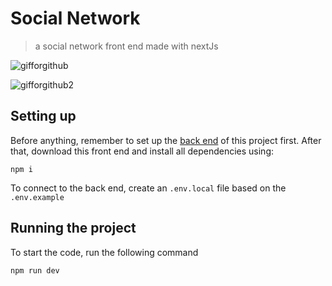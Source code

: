# Social Network

> a social network front end made with nextJs

![gifforgithub](https://github.com/duanzin/social_network-front/assets/115566934/24c74c7a-f40e-4ac3-956e-9d635ca2ff8c)

![gifforgithub2](https://github.com/duanzin/social_network-front/assets/115566934/61f688e7-56e0-42de-a6f1-5605c68f48c5)
  

## Setting up

Before anything, remember to set up the [back end](https://github.com/duanzin/social_network-back) of this project first. After that, download this front end and install all dependencies using:
```
npm i
```
To connect to the back end, create an `.env.local` file based on the `.env.example`
## Running the project

To start the code, run the following command

```
npm run dev
```
